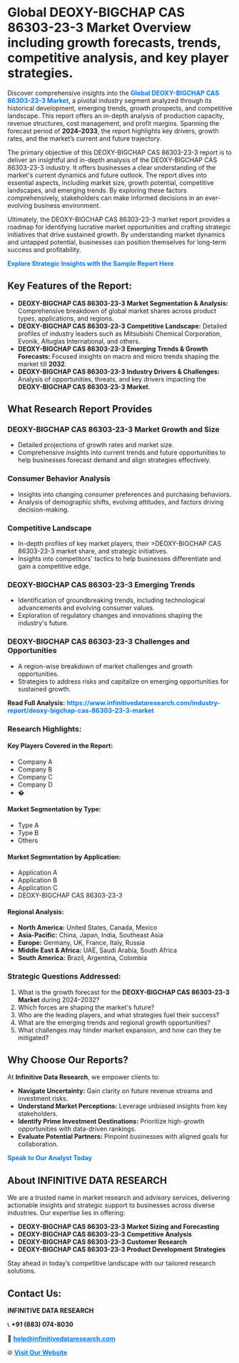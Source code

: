 <h1>Global DEOXY-BIGCHAP CAS 86303-23-3 Market Overview including growth forecasts, trends, competitive analysis, and key player strategies.</h1>
<p>
Discover comprehensive insights into the 
<a href="https://www.infinitivedataresearch.com/industry-report/deoxy-bigchap-cas-86303-23-3-market" rel="dofollow" style="color: #007BFF; text-decoration: none;"><strong>Global DEOXY-BIGCHAP CAS 86303-23-3 Market</strong></a>, a pivotal industry segment analyzed through its historical development, emerging trends, growth prospects, and competitive landscape. This report offers an in-depth analysis of production capacity, revenue structures, cost management, and profit margins. Spanning the forecast period of <strong>2024–2033</strong>, the report highlights key drivers, growth rates, and the market’s current and future trajectory.
</p>
<p>
The primary objective of this DEOXY-BIGCHAP CAS 86303-23-3 report is to deliver an insightful and in-depth analysis of the DEOXY-BIGCHAP CAS 86303-23-3 industry. It offers businesses a clear understanding of the market's current dynamics and future outlook. The report dives into essential aspects, including market size, growth potential, competitive landscapes, and emerging trends. By exploring these factors comprehensively, stakeholders can make informed decisions in an ever-evolving business environment.
</p>
<p>
Ultimately, the DEOXY-BIGCHAP CAS 86303-23-3 market report provides a roadmap for identifying lucrative market opportunities and crafting strategic initiatives that drive sustained growth. By understanding market dynamics and untapped potential, businesses can position themselves for long-term success and profitability.
</p>
<p>
<a href="https://www.infinitivedataresearch.com/request-sample/reportId=110676" style="color: #007BFF; text-decoration: none;"><strong>Explore Strategic Insights with the Sample Report Here</strong></a>
</p>

<h2>Key Features of the Report:</h2>
<ul>
<li><strong>DEOXY-BIGCHAP CAS 86303-23-3 Market Segmentation & Analysis:</strong> Comprehensive breakdown of global market shares across product types, applications, and regions.</li>
<li><strong>DEOXY-BIGCHAP CAS 86303-23-3 Competitive Landscape:</strong> Detailed profiles of industry leaders such as Mitsubishi Chemical Corporation, Evonik, Altuglas International, and others.</li>
<li><strong>DEOXY-BIGCHAP CAS 86303-23-3 Emerging Trends & Growth Forecasts:</strong> Focused insights on macro and micro trends shaping the market till <strong>2032</strong>.</li>
<li><strong>DEOXY-BIGCHAP CAS 86303-23-3 Industry Drivers & Challenges:</strong> Analysis of opportunities, threats, and key drivers impacting the <strong>DEOXY-BIGCHAP CAS 86303-23-3 Market</strong>.</li>
</ul>

<h2>What Research Report Provides</h2>
<h3>DEOXY-BIGCHAP CAS 86303-23-3 Market Growth and Size</h3>
<ul>
<li>Detailed projections of growth rates and market size.</li>
<li>Comprehensive insights into current trends and future opportunities to help businesses forecast demand and align strategies effectively.</li>
</ul>

<h3>Consumer Behavior Analysis</h3>
<ul>
<li>Insights into changing consumer preferences and purchasing behaviors.</li>
<li>Analysis of demographic shifts, evolving attitudes, and factors driving decision-making.</li>
</ul>

<h3>Competitive Landscape</h3>
<ul>
<li>In-depth profiles of key market players, their >DEOXY-BIGCHAP CAS 86303-23-3 market share, and strategic initiatives.</li>
<li>Insights into competitors' tactics to help businesses differentiate and gain a competitive edge.</li>
</ul>

<h3>DEOXY-BIGCHAP CAS 86303-23-3 Emerging Trends</h3>
<ul>
<li>Identification of groundbreaking trends, including technological advancements and evolving consumer values.</li>
<li>Exploration of regulatory changes and innovations shaping the industry's future.</li>
</ul>

<h3>DEOXY-BIGCHAP CAS 86303-23-3 Challenges and Opportunities</h3>
<ul>
<li>A region-wise breakdown of market challenges and growth opportunities.</li>
<li>Strategies to address risks and capitalize on emerging opportunities for sustained growth.</li>
</ul>
<p><strong>Read Full Analysis:</strong> <a href="https://www.infinitivedataresearch.com/industry-report/deoxy-bigchap-cas-86303-23-3-market" rel="dofollow" style="color: #007BFF; text-decoration: none;"><strong>https://www.infinitivedataresearch.com/industry-report/deoxy-bigchap-cas-86303-23-3-market</strong></a></p>
<h3>Research Highlights:</h3>
<h4>Key Players Covered in the Report:</h4>
<ul><li>Company A</li><li>Company B</li><li>Company C</li><li>Company D</li><li>�</li></ul>
<h4>Market Segmentation by Type:</h4>
<ul><li>Type A</li><li>Type B</li><li>Others</li></ul>
<h4>Market Segmentation by Application:</h4>
<ul><li>Application A</li><li>Application B</li><li>Application C</li><li>DEOXY-BIGCHAP CAS 86303-23-3</li></ul>

<h4>Regional Analysis:</h4>
<ul>
<li><strong>North America:</strong> United States, Canada, Mexico</li>
<li><strong>Asia-Pacific:</strong> China, Japan, India, Southeast Asia</li>
<li><strong>Europe:</strong> Germany, UK, France, Italy, Russia</li>
<li><strong>Middle East & Africa:</strong> UAE, Saudi Arabia, South Africa</li>
<li><strong>South America:</strong> Brazil, Argentina, Colombia</li>
</ul>

<h3>Strategic Questions Addressed:</h3>
<ol>
<li>What is the growth forecast for the <strong>DEOXY-BIGCHAP CAS 86303-23-3 Market</strong> during 2024–2032?</li>
<li>Which forces are shaping the market's future?</li>
<li>Who are the leading players, and what strategies fuel their success?</li>
<li>What are the emerging trends and regional growth opportunities?</li>
<li>What challenges may hinder market expansion, and how can they be mitigated?</li>
</ol>

<h2>Why Choose Our Reports?</h2>
<p>At <strong>Infinitive Data Research</strong>, we empower clients to:</p>
<ul>
<li><strong>Navigate Uncertainty:</strong> Gain clarity on future revenue streams and investment risks.</li>
<li><strong>Understand Market Perceptions:</strong> Leverage unbiased insights from key stakeholders.</li>
<li><strong>Identify Prime Investment Destinations:</strong> Prioritize high-growth opportunities with data-driven rankings.</li>
<li><strong>Evaluate Potential Partners:</strong> Pinpoint businesses with aligned goals for collaboration.</li>
</ul>
<p><a href="https://www.infinitivedataresearch.com/industry-report/deoxy-bigchap-cas-86303-23-3-market" rel="dofollow" style="color: #007BFF; text-decoration: none;"><strong>Speak to Our Analyst Today</strong></a></p>

<h2>About INFINITIVE DATA RESEARCH</h2>
<p>We are a trusted name in market research and advisory services, delivering actionable insights and strategic support to businesses across diverse industries. Our expertise lies in offering:</p>
<ul>
<li><strong>DEOXY-BIGCHAP CAS 86303-23-3 Market Sizing and Forecasting</strong></li>
<li><strong>DEOXY-BIGCHAP CAS 86303-23-3 Competitive Analysis</strong></li>
<li><strong>DEOXY-BIGCHAP CAS 86303-23-3 Customer Research</strong></li>
<li><strong>DEOXY-BIGCHAP CAS 86303-23-3 Product Development Strategies</strong></li>
</ul>
<p>Stay ahead in today’s competitive landscape with our tailored research solutions.</p>

<h2>Contact Us:</h2>
<p><strong>INFINITIVE DATA RESEARCH</strong></p>
<p>📞 <strong>+91 (883) 074-8030</strong></p>
<p>📧 <strong><a href="mailto:help@infinitivedataresearch.com" style="color: #007BFF;">help@infinitivedataresearch.com</a></strong></p>
<p>🌐 <strong><a href="https://www.infinitivedataresearch.com" rel="dofollow" style="color: #007BFF;">Visit Our Website</a></strong></p>